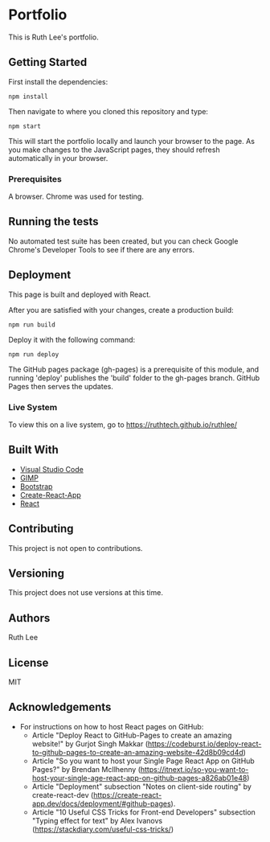 # Portfolio

This is Ruth Lee's portfolio.

## Getting Started

First install the dependencies:

```
npm install
``` 

Then navigate to where you cloned this repository and type:

```
npm start
```

This will start the portfolio locally and launch your browser to the page. As you make changes to the JavaScript pages,
they should refresh automatically in your browser.

### Prerequisites

A browser. Chrome was used for testing.

## Running the tests

No automated test suite has been created, but you can check Google Chrome's Developer Tools to see if there are any
errors.

## Deployment

This page is built and deployed with React.

After you are satisfied with your changes, create a production build:

```
npm run build
```

Deploy it with the following command:

```
npm run deploy
```

The GitHub pages package (gh-pages) is a prerequisite of this module, and running 'deploy' publishes the 'build' folder
to the gh-pages branch. GitHub Pages then serves the updates.

### Live System

To view this on a live system, go to https://ruthtech.github.io/ruthlee/

## Built With

* [Visual Studio Code](https://code.visualstudio.com/docs/setup/setup-overview)
* [GIMP](https://www.gimp.org/downloads/)
* [Bootstrap](https://getbootstrap.com)
* [Create-React-App](https://github.com/facebook/create-react-app)
* [React](https://reactjs.org/)

## Contributing

This project is not open to contributions.

## Versioning

This project does not use versions at this time.

## Authors

Ruth Lee

## License

MIT

## Acknowledgements

* For instructions on how to host React pages on GitHub:
    * Article "Deploy React to GitHub-Pages to create an amazing website!" by Gurjot Singh
      Makkar (https://codeburst.io/deploy-react-to-github-pages-to-create-an-amazing-website-42d8b09cd4d)
    * Article "So you want to host your Single Page React App on GitHub Pages?" by Brendan
      McIlhenny (https://itnext.io/so-you-want-to-host-your-single-age-react-app-on-github-pages-a826ab01e48)
    * Article "Deployment" subsection "Notes on client-side routing" by
      create-react-dev (https://create-react-app.dev/docs/deployment/#github-pages).
    * Article "10 Useful CSS Tricks for Front-end Developers" subsection "Typing effect for text" by Alex
      Ivanovs (https://stackdiary.com/useful-css-tricks/)